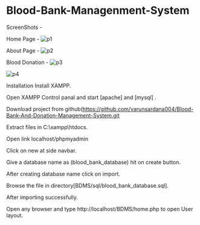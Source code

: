 # Blood-Bank-Managenment-System
ScreenShots - 


Home Page - 
![p1](https://github.com/KBhushan07/Blood-Bank-Managenment-System/assets/94524217/a1de3853-4669-4b22-9090-749f04a49a96)


About Page - 
![p2](https://github.com/KBhushan07/Blood-Bank-Managenment-System/assets/94524217/5cd7b21e-305d-402d-80b3-72c7863683f0)


Blood Donation - 
![p3](https://github.com/KBhushan07/Blood-Bank-Managenment-System/assets/94524217/6fedb4d1-788f-49e5-9087-94a75bb9ebfd)



![p4](https://github.com/KBhushan07/Blood-Bank-Managenment-System/assets/94524217/b60858b6-6fff-4843-82ac-7da340a312e1)



Installation
Install XAMPP.

Open XAMPP Control panal and start [apache] and [mysql] .

Download project from github(https://github.com/varunsardana004/Blood-Bank-And-Donation-Management-System.git

Extract files in C:\xampp\htdocs.

Open link localhost/phpmyadmin

Click on new at side navbar.

Give a database name as (blood_bank_database) hit on create button.

After creating database name click on import.

Browse the file in directory[BDMS/sql/blood_bank_database.sql].

After importing successfully.

Open any browser and type http://localhost/BDMS/home.php to open User layout.
